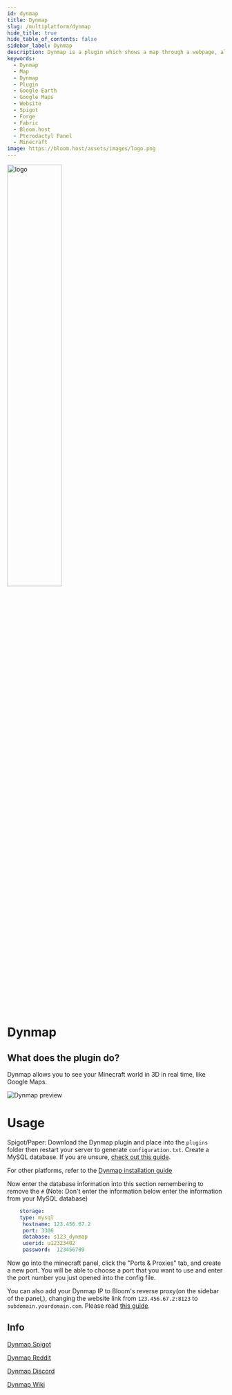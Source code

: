 ```yaml
---
id: dynmap
title: Dynmap
slug: /multiplatform/dynmap
hide_title: true
hide_table_of_contents: false
sidebar_label: Dynmap
description: Dynmap is a plugin which shows a map through a webpage, allowing players to be able to see the map from their web browser.
keywords:
  - Dynmap
  - Map
  - Dynmap
  - Plugin
  - Google Earth
  - Google Maps
  - Website
  - Spigot
  - Forge
  - Fabric
  - Bloom.host
  - Pterodactyl Panel
  - Minecraft
image: https://bloom.host/assets/images/logo.png
---
```


<div class="text--center">
<img src="https://bloom.host/logo-white.svg" alt="logo" height="50%" width="50%"/>
<h1>Dynmap</h1>
</div>

## What does the plugin do?
Dynmap allows you to see your Minecraft world in 3D in real time, like Google Maps.  

![Dynmap preview](https://cdn.discordapp.com/attachments/716405933105872938/750877749954084875/unknown.png)  

# Usage
Spigot/Paper: Download the Dynmap plugin and place into the `plugins` folder then restart your server to generate `configuration.txt`. Create a MySQL database. If you are unsure, [check out this guide](https://docs.bloom.host/databases).

For other platforms, refer to the [Dynmap installation guide](https://github.com/webbukkit/dynmap/wiki/Installation)

Now enter the database information into this section remembering to remove the `#`
(Note: Don't enter the information below enter the information from your MySQL database)  

```YAML
    storage:
    type: mysql
     hostname: 123.456.67.2
     port: 3306
     database: s123_dynmap
     userid: u12323402
     password:  123456789
```
Now go into the minecraft panel, click the "Ports & Proxies" tab, and create a new port. You will be able to choose a port that you want to use and enter the port number you just opened into the config file.

You can also add your Dynmap IP to Bloom's reverse proxy(on the sidebar of the panel,), changing the website link from `123.456.67.2:8123` to `subdomain.yourdomain.com`. Please read [this guide](https://docs.bloom.host/ports-and-proxies/).  

## Info

[Dynmap Spigot](https://www.spigotmc.org/resources/dynmap.274/)  

[Dynmap Reddit](https://www.reddit.com/r/Dynmap/)  

[Dynmap Discord](https://discord.gg/U9aXXUw)  

[Dynmap Wiki](https://github.com/webbukkit/dynmap/wiki)
